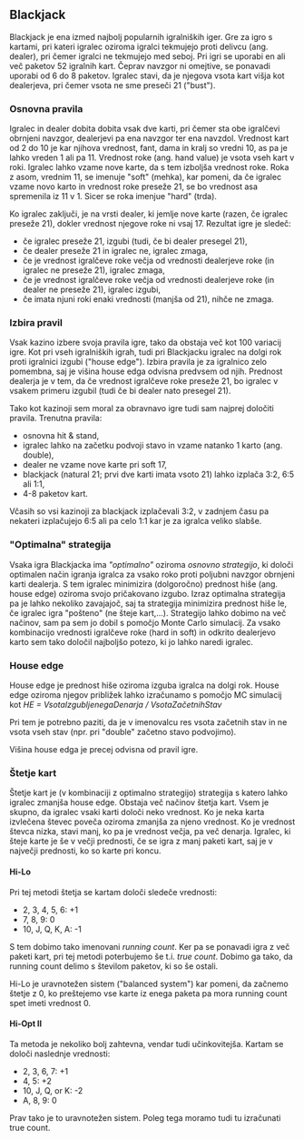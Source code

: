 ## Blackjack
Blackjack je ena izmed najbolj popularnih igralniških iger. Gre za igro s kartami, pri kateri igralec oziroma igralci tekmujejo proti delivcu (ang. dealer), pri čemer igralci ne tekmujejo med seboj. Pri igri se uporabi en ali več paketov 52 igralnih kart. Čeprav navzgor ni omejtive, se ponavadi uporabi od 6 do 8 paketov. Igralec stavi, da je njegova vsota kart višja kot dealerjeva, pri čemer vsota ne sme preseči 21 ("bust"). 

### Osnovna pravila
Igralec in dealer dobita dobita vsak dve karti, pri čemer sta obe igralčevi obrnjeni navzgor, dealerjevi pa ena navzgor ter ena navzdol. Vrednost kart od 2 do 10 je kar njihova vrednost, fant, dama in kralj so vredni 10, as pa je lahko vreden 1 ali pa 11. Vrednost roke (ang. hand value) je vsota vseh kart v roki. Igralec lahko vzame nove karte, da s tem izboljša vrednost roke. Roka z asom, vrednim 11, se imenuje "soft" (mehka), kar pomeni, da če igralec vzame novo karto in vrednost roke preseže 21, se bo vrednost asa spremenila iz 11 v 1. Sicer se roka imenjue "hard" (trda). 

Ko igralec zaključi, je na vrsti dealer, ki jemlje nove karte (razen, če igralec preseže 21), dokler vrednost njegove roke ni vsaj 17. Rezultat igre je sledeč:
* če igralec preseže 21, izgubi (tudi, če bi dealer presegel 21),
* če dealer preseže 21 in igralec ne, igralec zmaga,
* če je vrednost igralčeve roke večja od vrednosti dealerjeve roke (in igralec ne preseže 21), igralec zmaga,
* če je vrednost igralčeve roke večja od vrednosti dealerjeve roke (in dealer ne preseže 21), igralec izgubi,
* če imata njuni roki enaki vrednosti (manjša od 21), nihče ne zmaga.

### Izbira pravil
Vsak kazino izbere svoja pravila igre, tako da obstaja več kot 100 variacij igre.
Kot pri vseh igralniških igrah, tudi pri Blackjacku igralec na dolgi rok proti igralnici izgubi ("house edge"). Izbira pravila je za igralnico zelo pomembna, saj je višina house edga odvisna predvsem od njih. Prednost dealerja je v tem, da če vrednost igralčeve roke preseže 21, bo igralec v vsakem primeru izgubil (tudi če bi dealer nato presegel 21).

Tako kot kazinoji sem moral za obravnavo igre tudi sam najprej določiti pravila. Trenutna pravila:
 * osnovna hit & stand,
 * igralec lahko na začetku podvoji stavo in vzame natanko 1 karto (ang. double),
 * dealer ne vzame nove karte pri soft 17,
 * blackjack (natural 21; prvi dve karti imata vsoto 21) lahko izplača 3:2, 6:5 ali 1:1,
 * 4-8 paketov kart.
 
Včasih so vsi kazinoji za blackjack izplačevali 3:2, v zadnjem času pa nekateri izplačujejo 6:5 ali pa celo 1:1 kar je za igralca veliko slabše.

### "Optimalna" strategija
Vsaka igra Blackjacka ima *"optimalno"* oziroma *osnovno strategijo*, ki določi optimalen način igranja igralca za vsako roko proti poljubni navzgor obrnjeni karti dealerja. S tem igralec minimizira (dolgoročno) prednost hiše (ang. house edge) oziroma svojo pričakovano izgubo.
Izraz optimalna strategija pa je lahko nekoliko zavajajoč, saj ta strategija minimizira prednost hiše le, če igralec igra "pošteno" (ne šteje kart,...). 
Strategijo lahko dobimo na več načinov, sam pa sem jo dobil s pomočjo Monte Carlo simulacij. Za vsako kombinacijo vrednosti igralčeve roke (hard in soft) in odkrito dealerjevo karto sem tako določil najboljšo potezo, ki jo lahko naredi igralec. 

### House edge
House edge je prednost hiše oziroma izguba igralca na dolgi rok. House edge oziroma njegov približek lahko izračunamo s pomočjo MC simulacij kot 
*HE = VsotaIzgubljenegaDenarja / VsotaZačetnihStav*

Pri tem je potrebno paziti, da je v imenovalcu res vsota začetnih stav in ne vsota vseh stav (npr. pri "double" začetno stavo podvojimo).

Višina house edga je precej odvisna od pravil igre.

### Štetje kart
Štetje kart je (v kombinaciji z optimalno strategijo) strategija s katero lahko igralec zmanjša house edge. Obstaja več načinov štetja kart. Vsem je skupno, da igralec vsaki karti določi neko vrednost. Ko je neka karta izvlečena števec poveča oziroma zmanjša za njeno vrednost. Ko je vrednost števca nizka, stavi manj, ko pa je vrednost večja, pa več denarja. Igralec, ki šteje karte je še v večji prednosti, če se igra z manj paketi kart, saj je v največji prednosti, ko so karte pri koncu. 

#### Hi-Lo
Pri tej metodi štetja se kartam določi sledeče vrednosti:
 * 2, 3, 4, 5, 6: +1
 * 7, 8, 9: 0
 * 10, J, Q, K, A: -1
 
S tem dobimo tako imenovani *running count*. Ker pa se ponavadi igra z več paketi kart, pri tej metodi poterbujemo še t.i. *true count*. Dobimo ga tako, da running count delimo s številom paketov, ki so še ostali. 

Hi-Lo je uravnotežen sistem ("balanced system") kar pomeni, da začnemo štetje z 0, ko preštejemo vse karte iz enega paketa pa mora running count spet imeti vrednost 0.

#### Hi-Opt II
Ta metoda je nekoliko bolj zahtevna, vendar tudi učinkovitejša. Kartam se določi naslednje vrednosti:

 * 2, 3, 6, 7: +1
 * 4, 5: +2
 * 10, J, Q, or K: -2
 * A, 8, 9: 0

Prav tako je to uravnotežen sistem. Poleg tega moramo tudi tu izračunati true count. 